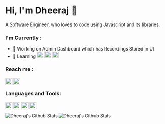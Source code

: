 # Hi, I'm Dheeraj 👋
A Software Engineer, who loves to code using Javascript and its libraries.

### I'm Currently :
- 🔭 Working on Admin Dashboard which has Recordings Stored in UI
- 🌱 Learning <img height="20" src="https://upload.wikimedia.org/wikipedia/commons/e/e0/React.png"> <img height="20" src = "https://upload.wikimedia.org/wikipedia/commons/6/67/NodeJS.png"> <img height = "20" src ="https://upload.wikimedia.org/wikipedia/commons/9/93/MongoDB_Logo.svg">

### Reach me :

<a href="https://www.linkedin.com/in/dheeraj-gumudavelli/">
<img align="left" alt="Dheeraj G | LinkedIn" width="22px" src="https://cdn.jsdelivr.net/npm/simple-icons@v3/icons/linkedin.svg" />
</a>

<a href="https://twitter.com/Dheeraj37086597">
<img align="left" alt="Dheeraj G | Twitter" width="22px" src="https://cdn.jsdelivr.net/npm/simple-icons@v3/icons/twitter.svg" />
</a>
<br>

### Languages and Tools:
<img align="left" alt="Vs Code" height = "22px" src="https://upload.wikimedia.org/wikipedia/commons/f/f3/Visual_Studio_Code_0.10.1_icon.png">
<img align="left" alt="Nodejs" height = "22px" src="https://upload.wikimedia.org/wikipedia/commons/6/67/NodeJS.png">
<img align="left" alt="ReactJs" height = "22px" src="https://upload.wikimedia.org/wikipedia/commons/e/e0/React.png">
<img align="left" alt="MongoDB" height = "22px" src="https://upload.wikimedia.org/wikipedia/commons/9/93/MongoDB_Logo.svg">
<br> <br>

<img align="left" alt="Dheeraj's Github Stats" src="https://github-readme-stats.codestackr.vercel.app/api?username=dheeraj-95&show_icons=true&hide_border=true&theme=radical"/>
<img align="left" alt="Dheeraj's Github Stats" src="https://github-readme-stats.vercel.app/api/top-langs/?username=dheeraj-95&layout=compact" />
